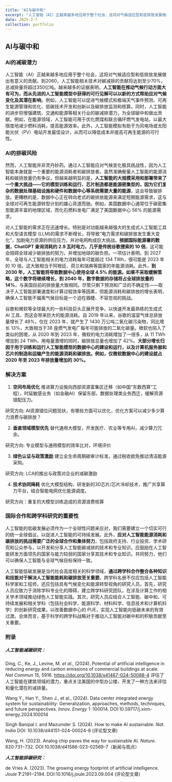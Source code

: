 ```yaml
---
title: "AI与碳中和"
excerpt: "人工智能（AI）正越来越多地应用于整个社会，这将对气候适应型和低排放发展做出有意义的贡献，然而，高强度的算力需求也带来了极大的环境成本。<br/><img src='/images/AI3.png'>"
date: 2025-2-7
collection: portfolio
---
```


## AI与碳中和

### AI的减碳潜力

人工智能（AI）正越来越多地应用于整个社会，这将对气候适应型和低排放发展做出有意义的贡献。到2060，人工智能相关技术对碳减排的贡献将达到至少70%，总减排量将超过350亿吨。越来越多的证据表明，**人工智能在推动气候行动方面大有可为，而从先进的人工智能模型中获得的可行见解可以以新的方式帮助应对气候变化及其潜在影响**。例如，人工智能可以促进气候模式和极端天气事件预测、可再生能源管理和优化、低碳技术开发和创新以及碳排放监测和核算。同时，人工智能的进步将增强建筑、交通和能源等相关行业的碳减排潜力，为全球碳中和做出贡献。例如，在能源领域，人工智能可用于优化燃煤和联合循环燃气发电站，以最大限度地减少燃料消耗，提高能源效率。此外，人工智能模拟有助于为风电场或太阳能光伏（PV）电站开发最佳设计，从而可以降低成本并提高可再生能源的可行性。



### AI的排碳风险

然而，人工智能并非灵丹妙药。通过人工智能应对气候变化极具挑战性，因为人工智能本身就是一个重要的能源消耗者和碳排放者。虽然准确衡量人工智能的能源消耗和碳排放量仍有争议，但越来越明显的是，**人工智能的大规模采用和部署带来了一个重大挑战——它的模型训练和运行、芯片制造都是能源密集型的，因为它们复杂的数据处理基础设施和硬件和数据中心等系统需要大量的能源**，这会导致碳排放。更糟糕的是，数据中心正在转向老式的碳排放能源来满足短期能源需求，这与全球对可再生能源转型计划的雄心背道而驰。例如，美国数据中心通常位于碳密集型能源丰富的地理区域，而化石燃料发电厂满足了美国数据中心 56% 的能源需求。

对人工智能的需求正在迅速增长。特别是对功能越来越强大的生成式人工智能工具和大型语言模型 (LLM)的需求不断增长，将导致“电力需求和碳排放发生重大变化”，加剧电力资源的供应压力，并对电网构成巨大挑战。**根据国际能源署的数据，ChatGPT 查询消耗约 2.9 瓦时电力，几乎是传统谷歌搜索的 10 倍**。这可能会阻碍全球减少碳排放的努力，并增加地球的碳负担。一项估计表明，到 2027 年，全球与人工智能相关的电力消耗每年可能超过 134 TWh，很可能是 2023 年的 10 倍。这大致相当于阿根廷、荷兰和瑞典等国家的年能源消耗。此外，**到 2030 年，人工智能将导致数据中心使用全球 4.5% 的能源。如果不采取缓解策略，这个数字将继续增长，到 2040 年，数字数据的存储将占全球排放量的 14%**，与美国目前的排放量大致相同。尽管只剩下预测和广泛的不确定性——取决于人工智能部署速度和计算过程效率等因素，但能源消耗和碳排放的增长表明，确保人工智能不偏离气候目标是一个迫在眉睫、不容忽视的挑战。

谷歌和微软等全球最大的一些科技巨头正展开竞争，以快速开发最熟练的生成式 AI 工具，而这会带来巨大的能源消耗。自 2019 年以来，谷歌的温室气体总排放量增长了 48%，仅在 2023 年，就产生了 1430 万公吨二氧化碳污染物，同比增长 13%，大致相当于38 座燃气发电厂每年可能排放的二氧化碳量。微软也陷入了类似的困境，从 2020 年到 2023 年，微软的电力消耗增加了一倍多，从 11 TWh 增加到 24 TWh，用电量激增的同时，碳排放总量也增加了 42%。**大部分增长归因于用于训练和运行人工智能模型的数据中心的建设和运行，以及计算机服务器和芯片的制造和运输产生的能源消耗和碳排放。例如，仅微软数据中心的建设就占 2020 年至 2023 年排放量增加的 30%。**



### 解决方案

1. **空间布局优化**
   推进算力设施向西部资源富集区迁移（如中国“东数西算”工程），时延敏感业务（如金融AI）保留东部，数据处理类业务西迁，缓解资源错配压力。

研究方向:  AI资源错位问题现状，有哪些方面可以优化，优化方案可以减少多少算力浪费与碳排放？

2. **垂直领域模型优先**
   替代通用大模型，开发医疗、农业等专用AI，减少算力冗余。

研究方向:  专业模型与通用模型的效率比对，环境评价

3. **绿色认证与政策激励**
   建立全生命周期碳审计标准，通过税收抵免推动清洁能源采购。

研究方向:  LCA的推出与政策对企业的减碳激励

4. **技术协同降耗**
   优化大模型结构，研发新的3D芯片/芯片冷却技术，推广共享算力平台，结合智能电网优化能源调度。

研究方向：重复的大模型训练造成的资源浪费核算



### **国际合作和跨学科研究的重要性**

人工智能的低碳发展必须作为一个全球性问题来应对，我们需要建立一个切实可行的统一全球倡议，以促进人工智能的可持续发展。此外，**应对人工智能能源消耗和碳排放的挑战需要广泛的全球合作和集体努力**，包括政府支持、行业投资、学术研究和公众参与，以开发和分享人工智能碳减排的技术和专业知识。应鼓励在人工智能研发方面领先的国家与能力较弱的国家分享其技术和专业知识。共同努力，他们可以确保人工智能与全球气候目标保持一致。

人工智能低碳发展是当代社会高度相关的科学领域，**通过跨学科合作整合各种知识和技能对于解决人工智能能耗和碳排放至关重要**。跨学科名册不仅应包括人工智能科学家和工程师，还应包括具有气候变化和能源转型视角的研究人员。首先，研究人员应致力于消除学科专业化的障碍，建立跨学科研究团队，在涉及计算工作的相关学术领域推动绿色人工智能实践。其次，研究人员应结合人工智能、碳中和、可持续发展和相关学科（包括社会科学、能源科学、材料科学、信息技术和计算机科学）的创新研究成果，以改善数据中心的 PUE，实现人工智能向低碳未来的有效过渡。总体而言，基于科学的跨学科战略对于推动人工智能对碳中和的积极贡献至关重要。



### 附录

##### ***人工智能减碳研究：***

Ding, C., Ke, J., Levine, M. *et al.*, (2024). Potential of artificial intelligence in reducing energy and carbon emissions of commercial buildings at scale. *Nat Commun* 15, 5916. https://doi.org/10.1038/s41467-024-50088-4 评估了人工智能在建筑领域的潜力，重点关注美国的中型办公楼，开发了一种方法来评估和量化潜在的减排量。

Wang Y., Han Y., Shen J., et al., (2024). Data center integrated energy system for sustainability: Generalization, approaches, methods, techniques, and future perspectives. *Innov. Energy* 1 :100014. DOI:10.59717/j.xinn-energy.2024.100014 

Singh Banipal I. and Mazumder S. (2024). How to make AI sustainable. *Nat. India* DOI: 10.1038/d44151-024-00024-8 (评论型文章)

Wang, H. (2023). Analog chip paves the way for sustainable AI. *Nature.* 620:731−732. DOI:10.1038/d41586-023-02569-7（新闻与观点）

***人工智能排碳研究：***

de Vries A. (2023). The growing energy footprint of artificial intelligence. *Joule* **7**:2191−2194. DOI:10.1016/j.joule.2023.09.004  (评论型文章)

